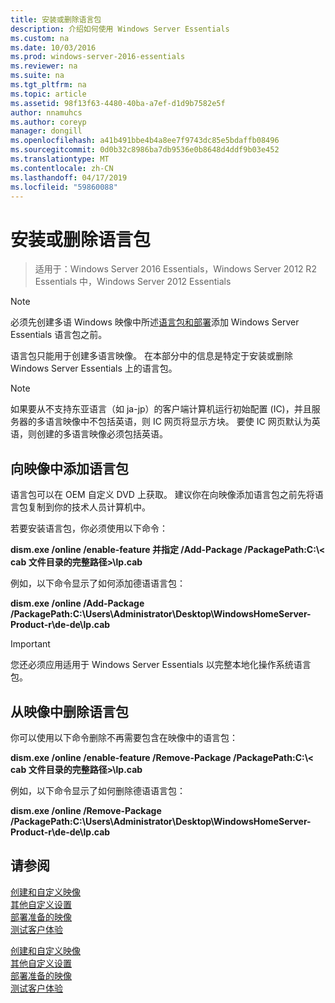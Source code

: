 ```yaml
---
title: 安装或删除语言包
description: 介绍如何使用 Windows Server Essentials
ms.custom: na
ms.date: 10/03/2016
ms.prod: windows-server-2016-essentials
ms.reviewer: na
ms.suite: na
ms.tgt_pltfrm: na
ms.topic: article
ms.assetid: 98f13f63-4480-40ba-a7ef-d1d9b7582e5f
author: nnamuhcs
ms.author: coreyp
manager: dongill
ms.openlocfilehash: a41b491bbe4b4a8ee7f9743dc85e5bdaffb08496
ms.sourcegitcommit: 0d0b32c8986ba7db9536e0b8648d4ddf9b03e452
ms.translationtype: MT
ms.contentlocale: zh-CN
ms.lasthandoff: 04/17/2019
ms.locfileid: "59860088"
---
```

# <a name="install-or-remove-language-packs"></a>安装或删除语言包

>适用于：Windows Server 2016 Essentials，Windows Server 2012 R2 Essentials 中，Windows Server 2012 Essentials

> [!NOTE]
>  必须先创建多语 Windows 映像中所述[语言包和部署](https://technet.microsoft.com/library/hh824829)添加 Windows Server Essentials 语言包之前。  
  
 语言包只能用于创建多语言映像。 在本部分中的信息是特定于安装或删除 Windows Server Essentials 上的语言包。  
  
> [!NOTE]
>  如果要从不支持东亚语言（如 ja-jp）的客户端计算机运行初始配置 (IC)，并且服务器的多语言映像中不包括英语，则 IC 网页将显示方块。 要使 IC 网页默认为英语，则创建的多语言映像必须包括英语。  
  
## <a name="adding-language-packs-to-an-image"></a>向映像中添加语言包  
 语言包可以在 OEM 自定义 DVD 上获取。 建议你在向映像添加语言包之前先将语言包复制到你的技术人员计算机中。  
  
 若要安装语言包，你必须使用以下命令：  
  
 **dism.exe /online /enable-feature 并指定 /Add-Package /PackagePath:C:\\< cab 文件目录的完整路径\>\lp.cab**  
  
 例如，以下命令显示了如何添加德语语言包：  
  
 **dism.exe /online /Add-Package /PackagePath:C:\Users\Administrator\Desktop\WindowsHomeServer-Product-r\de-de\lp.cab**  
  
> [!IMPORTANT]
>  您还必须应用适用于 Windows Server Essentials 以完整本地化操作系统语言包。  
  
## <a name="removing-language-packs-from-an-image"></a>从映像中删除语言包  
 你可以使用以下命令删除不再需要包含在映像中的语言包：  
  
 **dism.exe /online /enable-feature /Remove-Package /PackagePath:C:\\< cab 文件目录的完整路径\>\lp.cab**  
  
 例如，以下命令显示了如何删除德语语言包：  
  
 **dism.exe /online /Remove-Package /PackagePath:C:\Users\Administrator\Desktop\WindowsHomeServer-Product-r\de-de\lp.cab**  
  
## <a name="see-also"></a>请参阅  

 [创建和自定义映像](Creating-and-Customizing-the-Image.md)   
 [其他自定义设置](Additional-Customizations.md)   
 [部署准备的映像](Preparing-the-Image-for-Deployment.md)   
 [测试客户体验](Testing-the-Customer-Experience.md)

 [创建和自定义映像](../install/Creating-and-Customizing-the-Image.md)   
 [其他自定义设置](../install/Additional-Customizations.md)   
 [部署准备的映像](../install/Preparing-the-Image-for-Deployment.md)   
 [测试客户体验](../install/Testing-the-Customer-Experience.md)

